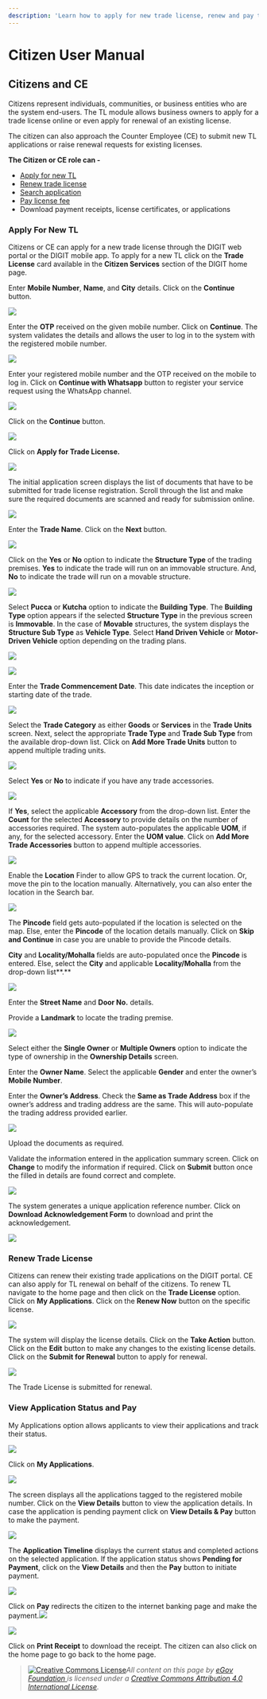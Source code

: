 ```yaml
---
description: 'Learn how to apply for new trade license, renew and pay trade license fee'
---
```


# Citizen User Manual

## **Citizens and CE**

Citizens represent individuals, communities, or business entities who are the system end-users. The TL module allows business owners to apply for a trade license online or even apply for renewal of an existing license.

The citizen can also approach the Counter Employee \(CE\) to submit new TL applications or raise renewal requests for existing licenses.

**The Citizen or CE role can -**

* [Apply for new TL](citizen-user-manual.md#apply-for-new-tl)
* [Renew trade license](citizen-user-manual.md#renew-trade-license)
* [Search application](citizen-user-manual.md#search-application)
* [Pay license fee](citizen-user-manual.md#pay-trade-license-fee)
* Download payment receipts, license certificates, or applications

### **Apply For New TL**

Citizens or CE can apply for a new trade license through the DIGIT web portal or the DIGIT mobile app. To apply for a new TL click on the **Trade License** card available in the **Citizen Services** section of the DIGIT home page.

Enter **Mobile Number**, **Name**, and **City** details. Click on the **Continue** button.

![](../../../../.gitbook/assets/image%20%28122%29.png)

Enter the **OTP** received on the given mobile number. Click on **Continue**. The system validates the details and allows the user to log in to the system with the registered mobile number.

![](../../../../.gitbook/assets/image%20%28164%29.png)

Enter your registered mobile number and the OTP received on the mobile to log in. Click on **Continue with Whatsapp** button to register your service request using the WhatsApp channel.

![](../../../../.gitbook/assets/image%20%28119%29.png)

Click on the **Continue** button.

![](../../../../.gitbook/assets/image%20%28184%29.png)

Click on **Apply for Trade License.**

![](../../../../.gitbook/assets/image%20%28165%29.png)

The initial application screen displays the list of documents that have to be submitted for trade license registration. Scroll through the list and make sure the required documents are scanned and ready for submission online.

![](../../../../.gitbook/assets/image%20%28137%29.png)

Enter the **Trade Name**. Click on the **Next** button.

![](../../../../.gitbook/assets/image%20%28125%29.png)

Click on the **Yes** or **No** option to indicate the **Structure Type** of the trading premises. **Yes** to indicate the trade will run on an immovable structure. And, **No** to indicate the trade will run on a movable structure.

![](../../../../.gitbook/assets/image%20%28139%29.png)

Select **Pucca** or **Kutcha** option to indicate the **Building Type**. The **Building Type** option appears if the selected **Structure Type** in the previous screen is **Immovable**. In the case of **Movable** structures, the system displays the **Structure Sub Type** as **Vehicle Type**. Select **Hand Driven Vehicle** or **Motor-Driven Vehicle** option depending on the trading plans.

![](../../../../.gitbook/assets/image%20%28187%29.png)

![](../../../../.gitbook/assets/image%20%28151%29.png)

Enter the **Trade Commencement Date**. This date indicates the inception or starting date of the trade.

![](../../../../.gitbook/assets/image%20%28171%29.png)

Select the **Trade Category** as either **Goods** or **Services** in the **Trade Units** screen. Next, select the appropriate **Trade Type** and **Trade Sub Type** from the available drop-down list. Click on **Add More Trade Units** button to append multiple trading units.

![](../../../../.gitbook/assets/image%20%28162%29.png)

Select **Yes** or **No** to indicate if you have any trade accessories.

![](../../../../.gitbook/assets/image%20%28145%29.png)

If **Yes**, select the applicable **Accessory** from the drop-down list. Enter the **Count** for the selected **Accessory** to provide details on the number of accessories required. The system auto-populates the applicable **UOM**, if any, for the selected accessory. Enter the **UOM value**. Click on **Add More Trade Accessories** button to append multiple accessories.

![](../../../../.gitbook/assets/image%20%28135%29.png)

Enable the **Location** Finder to allow GPS to track the current location. Or, move the pin to the location manually. Alternatively, you can also enter the location in the Search bar.

![](../../../../.gitbook/assets/image%20%28177%29.png)

The **Pincode** field gets auto-populated if the location is selected on the map. Else, enter the **Pincode** of the location details manually. Click on **Skip and Continue** in case you are unable to provide the Pincode details.

**City** and **Locality/Mohalla** fields are auto-populated once the **Pincode** is entered. Else, select the **City** and applicable **Locality/Mohalla** from the drop-down list**.**

![](../../../../.gitbook/assets/image%20%28143%29.png)

Enter the **Street Name** and **Door No.** details.

Provide a **Landmark** to locate the trading premise.

![](../../../../.gitbook/assets/image%20%28160%29.png)

Select either the **Single Owner** or **Multiple Owners** option to indicate the type of ownership in the **Ownership Details** screen.

Enter the **Owner Name**. Select the applicable **Gender** and enter the owner’s **Mobile Number**.

Enter the **Owner’s Address**. Check the **Same as Trade Address** box if the owner’s address and trading address are the same. This will auto-populate the trading address provided earlier.

![](../../../../.gitbook/assets/image%20%28117%29.png)

Upload the documents as required.

Validate the information entered in the application summary screen. Click on **Change** to modify the information if required. Click on **Submit** button once the filled in details are found correct and complete.

![](../../../../.gitbook/assets/image%20%28124%29.png)

The system generates a unique application reference number. Click on **Download Acknowledgement Form** to download and print the acknowledgement.

![](../../../../.gitbook/assets/image%20%28147%29.png)

### **Renew Trade License**

Citizens can renew their existing trade applications on the DIGIT portal. CE can also apply for TL renewal on behalf of the citizens. To renew TL navigate to the home page and then click on the **Trade License** option. Click on **My Applications**. Click on the **Renew Now** button on the specific license.

![](https://lh4.googleusercontent.com/AIdYdmPsMws5vQ0nsoUXcVeTlJI3vO1zx_8AvI0Ckuv64trW6P1usBonC-boIhe5DHuNtkQGlFGvEJlArdp9N7ZS295blqKy2QWV5YzC-ApOYguMEHkrGKSTCtPXctba85tjJ65x)

The system will display the license details. Click on the **Take Action** button. Click on the **Edit** button to make any changes to the existing license details. Click on the **Submit for Renewal** button to apply for renewal.

![](https://lh3.googleusercontent.com/GG25eCOAdnLBxLCt8d7NRr8BHP1Bm5QVqMnH8R50yTEZ3gyGSQ9nv2aBLCJhEBlAhqGPUD86dqzjuoGsSiKtbz-rdijYFG1nG_L2Y9JQJuQ3m1i6h7zuahwBLrooyTVzDt4SWVAU)

The Trade License is submitted for renewal.

### **View Application Status and Pay**

My Applications option allows applicants to view their applications and track their status.

![](../../../../.gitbook/assets/image%20%28173%29.png)

 Click on **My Applications**.

![](../../../../.gitbook/assets/image%20%28123%29.png)

The screen displays all the applications tagged to the registered mobile number. Click on the **View Details** button to view the application details. In case the application is pending payment click on **View Details & Pay** button to make the payment.

![](../../../../.gitbook/assets/image%20%28154%29.png)

The **Application Timeline** displays the current status and completed actions on the selected application. If the application status shows **Pending for Payment**, click on the **View Details** and then the **Pay** button to initiate payment.

![](../../../../.gitbook/assets/image%20%28141%29.png)

Click on **Pay** redirects the citizen to the internet banking page and make the payment.![](blob:https://digit-discuss.atlassian.net/2d99c9b0-cbfa-461a-b28f-d0f4921468ae#media-blob-url=true&id=7a08cd9f-1b02-4dfa-aa41-52bf9bea5552&collection=contentId-1540423721&contextId=1540423721&mimeType=image%2Fpng&name=assets%252F-MEQnEQWBZ6Gjip-3pEg%252F-MWNlF4KL2xwXupo2CcQ%252F-MWNoN6YXRll-4Ae8VdA%252FCITI-PAY2.png%3Falt%3Dmedia%26token%3Dafd42340-739f-43a0-ba7f-155664a4742a&size=32932&width=428&height=760&alt=)

![](../../../../.gitbook/assets/image%20%28118%29.png)

 Click on **Print Receipt** to download the receipt. The citizen can also click on the home page to go back to the home page.







> [![Creative Commons License](https://i.creativecommons.org/l/by/4.0/80x15.png)](http://creativecommons.org/licenses/by/4.0/)_All content on this page by_ [_eGov Foundation_ ](https://egov.org.in/)_is licensed under a_ [_Creative Commons Attribution 4.0 International License_](http://creativecommons.org/licenses/by/4.0/)_._

